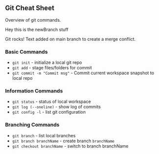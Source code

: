 ## Git Cheat Sheet

Overview of git commands.

Hey this is the newBranch stuff

Git rocks!
Text added on main branch
to create a merge conflict.

### Basic Commands

* `git init` - initialize a local git repo
* `git add` - stage files/folders for commit
* `git commit -m "Commit msg"` - Commit current workspace snapshot to local repo

### Information Commands

* `git status` - status of local workspace
* `git log (--oneline)` - show log of commits
* `git config -l` - list git configuration

### Branching Commands
* `git branch` - list local branches
* `git branch branchName` - create branch `branchName`
* `git checkout branchName` - switch to branch branchName
